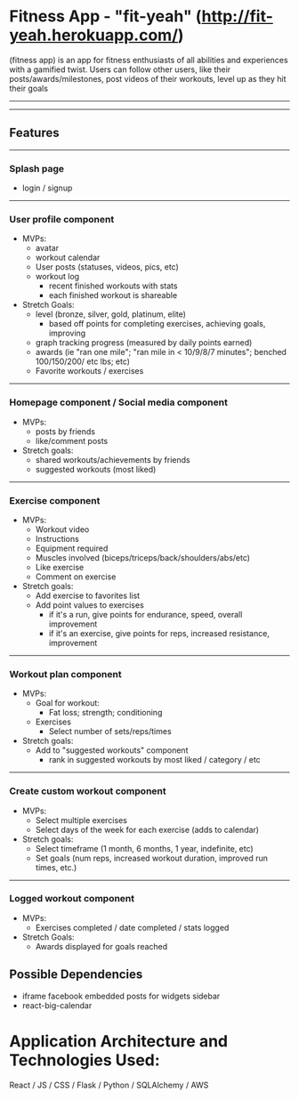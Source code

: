 # Fitness App - "fit-yeah" (http://fit-yeah.herokuapp.com/)

(fitness app) is an app for fitness enthusiasts of all abilities and experiences with a gamified twist. Users can follow other users, like their posts/awards/milestones, post videos of their workouts, level up as they hit their goals

------------------------------------------------
------------------------------------------------

## Features
------------------------------------------------

### Splash page
  - login / signup

------------------------------------------------

### User profile component
  - MVPs:
    - avatar
    - workout calendar
    - User posts (statuses, videos, pics, etc)
    - workout log
      - recent finished workouts with stats
      - each finished workout is shareable
  - Stretch Goals:
    - level (bronze, silver, gold, platinum, elite)
      - based off points for completing exercises, achieving goals, improving
    - graph tracking progress (measured by daily points earned)
    - awards (ie "ran one mile"; "ran mile in < 10/9/8/7 minutes"; benched 100/150/200/ etc lbs; etc)
    - Favorite workouts / exercises

------------------------------------------------

### Homepage component / Social media component
  - MVPs:
    - posts by friends
    - like/comment posts
  - Stretch goals:
    - shared workouts/achievements by friends
    - suggested workouts (most liked)

-------------------------------------------------

### Exercise component
  - MVPs:
    - Workout video
    - Instructions
    - Equipment required
    - Muscles involved (biceps/triceps/back/shoulders/abs/etc)
    - Like exercise
    - Comment on exercise
  - Stretch goals:
    - Add exercise to favorites list
    - Add point values to exercises
      - if it's a run, give points for endurance, speed, overall improvement
      - if it's an exercise, give points for reps, increased resistance, improvement

-------------------------------------------------

### Workout plan component
  - MVPs:
    - Goal for workout:
      - Fat loss; strength; conditioning
    - Exercises
      - Select number of sets/reps/times
  - Stretch goals:
    - Add to "suggested workouts" component
      - rank in suggested workouts by most liked / category / etc

-------------------------------------------------

### Create custom workout component
  - MVPs:
    - Select multiple exercises
    - Select days of the week for each exercise (adds to calendar)
  - Stretch goals:
    - Select timeframe (1 month, 6 months, 1 year, indefinite, etc)
    - Set goals (num reps, increased workout duration, improved run times, etc.)

-------------------------------------------------

### Logged workout component
  - MVPs:
    - Exercises completed / date completed / stats logged
  - Stretch Goals:
    - Awards displayed for goals reached



## Possible Dependencies
 - iframe facebook embedded posts for widgets sidebar
 - react-big-calendar

# Application Architecture and Technologies Used:
React / JS / CSS / Flask / Python / SQLAlchemy / AWS
